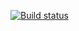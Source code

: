 [![Build status](https://ci.appveyor.com/api/projects/status/ofr7ebc3xf32m85a?svg=true)](https://ci.appveyor.com/project/AnastasiyaSergeichik/pageobjects)